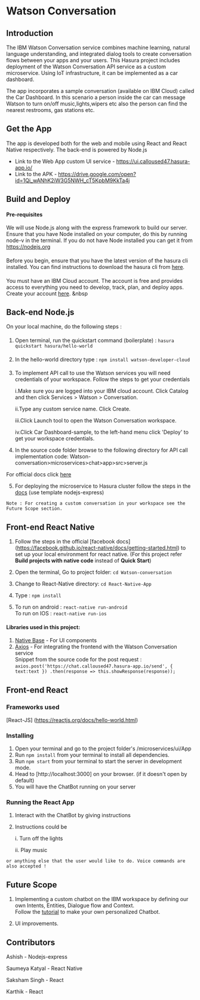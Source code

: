 # Watson Conversation
## Introduction  

The IBM Watson Conversation service combines machine learning, natural language understanding, and integrated dialog tools to create conversation flows between your apps and your users. This Hasura project includes deployment of the Watson Conversation API service as a custom microservice. Using IoT infrastructure, it can be implemented as a car dashboard.            


The app incorporates a sample conversation (available on IBM Cloud) called the Car Dashboard. In this scenario a person inside the car can message Watson to turn on/off music,lights,wipers etc also the person can find the nearest restrooms, gas stations etc.

## Get the App
The app is developed both for the web and mobile using React and React Native respectively. The back-end is powered by Node.js
 *  Link to the Web App custom UI service - https://ui.calloused47.hasura-app.io/
 *  Link to the APK - https://drive.google.com/open?id=1Qi_wANhK2iW3G5NWH_cT5KpbM9KkTa4j

## Build and Deploy
#### Pre-requisites
We will use Node.js along with the express framework to build our server. Ensure that you have Node installed on your computer, do this by running node-v in the terminal. If you do not have Node installed you can get it from https://nodejs.org 
####
Before you begin, ensure that you have the latest version of the hasura cli installed. You can find instructions to download the hasura cli from [here](https://docs.hasura.io/0.15/manual/install-hasura-cli.html).
####
You must have an IBM Cloud account. The account is free and provides access to everything you need to develop, track, plan, and deploy apps.
Create your account [here](https://console.bluemix.net/registration/?cm_mmc=IBMBluemixGarageMethod-_-MethodSite-_-10-19-15::12-31-18-_-bm_reg&cm_mc_uid=24808535902515066792134&cm_mc_sid_50200000=85096111519147794997). &nbsp

## Back-end Node.js
On your local machine, do the following steps :
####
1. Open terminal, run the quickstart command (boilerplate) : ```hasura quickstart hasura/hello-world```
####
2. In the hello-world directory type : ```npm install watson-developer-cloud```
####
3. To implement API call to use the Watson services you will need credentials of your workspace. Follow the steps to get your credentials  


      i.Make sure you are logged into your IBM cloud account. Click Catalog and then click Services > Watson > Conversation.  

     ii.Type any custom service name. Click Create.  

     iii.Click Launch tool to open the Watson Conversation workspace.

     iv.Click Car Dashboard-sample, to the left-hand menu click  'Deploy' to get your workspace credentials.

4. In the source code folder browse to the following directory for API call implementation code:  Watson-conversation>microservices>chat>app>src>server.js   

For official docs click [here]( https://www.ibm.com/watson/developercloud/conversation/api/v1/#apiexplorer) 


 5. For deploying the microservice to Hasura cluster follow the steps in the [docs](https://docs.hasura.io/0.15/manual/custom-microservices/add-microservice-from-template.html) (use template nodejs-express)

`Note : For creating a custom conversation in your workspace see the Future Scope section.`

## Front-end React Native

1. Follow the steps in the official [facebook docs] (https://facebook.github.io/react-native/docs/getting-started.html) to set up your local environment for react native. (For this project refer **Build projects with native code** instead of **Quick Start**)  


2. Open the terminal, Go to project folder: ```cd Watson-conversation``` 


3. Change to React-Native directory:  ```cd React-Native-App```  


4. Type :  ```npm install```


5.  To run on android : ```react-native run-android```  
      To run on IOS : ```react-native run-ios```

#### Libraries used in this project:  
1.  [Native Base](https://docs.nativebase.io/#Introduction) - For UI components
2. [Axios](https://www.npmjs.com/package/react-native-axios)  - For integrating the frontend with the Watson Conversation service  
Snippet from the source code for the post request : ```axios.post('https://chat.calloused47.hasura-app.io/send', { text:text })
    .then(response => this.showResponse(response));```

## Front-end React
### Frameworks used
  [React-JS] (https://reactjs.org/docs/hello-world.html)
 
 ### Installing

  1. Open your terminal and go to the project folder's /microservices/ui/App 
  2. Run ```npm install``` from your terminal to install all dependencies.
  3. Run ```npm start``` from your terminal to start the server in development mode.
  4. Head to [http://localhost:3000] on your browser. (if it doesn't open by default)
  5. You will have the ChatBot running on your server
  
### Running the React App
  1. Interact with the ChatBot by giving instructions 
  2. Instructions could be

      i. Turn off the lights

      ii. Play music 

    or anything else that the user would like to do. Voice commands are also accepted !

## Future Scope
1. Implementing a custom chatbot on the IBM workspace by defining our own Intents, Entities, Dialogue flow and Context.  
    Follow the [tutorial](https://www.ibm.com/cloud/garage/tutorials/watson_conversation_support?task=1) to make your own personalized Chatbot.    

2. UI improvements.

## Contributors
Ashish - Nodejs-express  

Saumeya Katyal - React Native    

Saksham Singh - React    

Karthik - React
